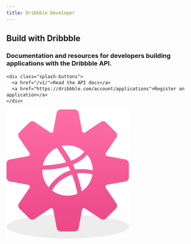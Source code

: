 ```yaml
---
title: Dribbble Developer
---
```


<div class="splash">
  <div class="splash-content">
    <h2>Build with Dribbble</h2>
    <h3>Documentation and resources for developers building applications with the Dribbble API.</h3>

    <div class="splash-buttons">
      <a href="/v1/">Read the API docs</a>
      <a href="https://dribbble.com/account/applications">Register an application</a>
    </div>
  </div>

  <img src="/images/api-splash-mark.png" width="320" class="mark">
</div>
